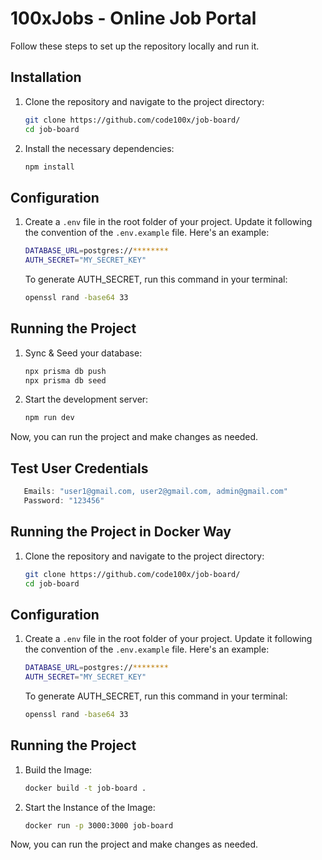 # 100xJobs - Online Job Portal

Follow these steps to set up the repository locally and run it.

## Installation

1. Clone the repository and navigate to the project directory:

   ```bash
   git clone https://github.com/code100x/job-board/
   cd job-board
   ```

2. Install the necessary dependencies:
   ```bash
   npm install
   ```

## Configuration

1. Create a `.env` file in the root folder of your project. Update it following the convention of the `.env.example` file. Here's an example:

   ```bash
   DATABASE_URL=postgres://********
   AUTH_SECRET="MY_SECRET_KEY"
   ```

   To generate AUTH_SECRET, run this command in your terminal:

   ```bash
   openssl rand -base64 33
   ```

## Running the Project

1. Sync & Seed your database:

    ```bash
    npx prisma db push
    npx prisma db seed
    ```

2. Start the development server:

    ```bash
    npm run dev
    ```

Now, you can run the project and make changes as needed.

## Test User Credentials

   ```js
      Emails: "user1@gmail.com, user2@gmail.com, admin@gmail.com"
      Password: "123456" 
   ```
## Running the Project in Docker Way
1. Clone the repository and navigate to the project directory:

   ```bash
   git clone https://github.com/code100x/job-board/
   cd job-board
   ```

## Configuration

1. Create a `.env` file in the root folder of your project. Update it following the convention of the `.env.example` file. Here's an example:

   ```bash
   DATABASE_URL=postgres://********
   AUTH_SECRET="MY_SECRET_KEY"
   ```

   To generate AUTH_SECRET, run this command in your terminal:

   ```bash
   openssl rand -base64 33
   ```

## Running the Project

1. Build the Image:

    ```bash
   docker build -t job-board .
    ```

2. Start the Instance of the Image:

    ```bash
    docker run -p 3000:3000 job-board
    ```

Now, you can run the project and make changes as needed.
